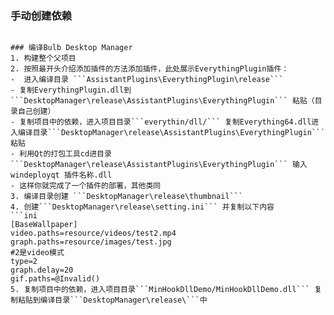 ### 手动创建依赖
```

### 编译Bulb Desktop Manager
1. 构建整个父项目
2. 按照最开头介绍添加插件的方法添加插件，此处展示EverythingPlugin插件：
-  进入编译目录 ```AssistantPlugins\EverythingPlugin\release```
- 复制EverythingPlugin.dll到 ```DesktopManager\release\AssistantPlugins\EverythingPlugin``` 粘贴（目录自己创建）
- 复制项目中的依赖，进入项目目录```everythin/dll/``` 复制Everything64.dll进入编译目录```DesktopManager\release\AssistantPlugins\EverythingPlugin``` 粘贴
- 利用Qt的打包工具cd进目录 ```DesktopManager\release\AssistantPlugins\EverythingPlugin``` 输入windeployqt 插件名称.dll
- 这样你就完成了一个插件的部署，其他类同
3. 编译目录创建 ```DesktopManager\release\thumbnail```
4. 创建```DesktopManager\release\setting.ini``` 并复制以下内容
```ini
[BaseWallpaper]
video.paths=resource/videos/test2.mp4
graph.paths=resource/images/test.jpg
#2是video模式
type=2 
graph.delay=20
gif.paths=@Invalid()
5. 复制项目中的依赖，进入项目目录```MinHookDllDemo/MinHookDllDemo.dll``` 复制粘贴到编译目录```DesktopManager\release\```中
```

